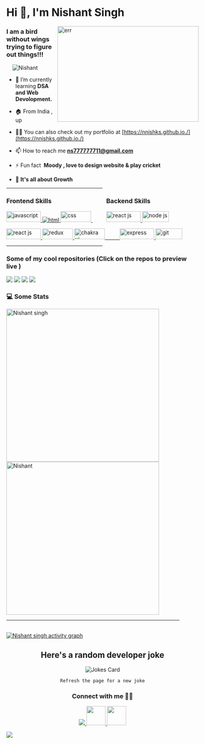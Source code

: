 <h1 align="left">Hi 👋, I'm Nishant Singh</h1>
<img align="right" width="370px" src="https://www.aalpha.net/wp-content/uploads/2020/12/full-stack-development.gif" 
alt="err" height="250px" />

<h3 align="left">I am a bird without wings trying to figure out things!!!</h3>

<p align="left"> &nbsp;&nbsp;&nbsp; <img src="https://komarev.com/ghpvc/?username=nnishks&label=Profile%20views&color=0e75b6&style=flat" alt="Nishant" /> 
&nbsp;</p>

- 🌱 I’m currently learning **DSA and Web Devolopment.**

- 🏠 From India , up

- 👨‍💻 You can also check out my portfolio at [https://nnishks.github.io./](https://nnishks.github.io./)

- 📫 How to reach me **ns777777711@gmail.com**

- ⚡ Fun fact **&nbsp;Moody , love to design website & play cricket**

- 💯  **It's all about Growth**

<hr width="50%"/>

<h3 width="100px" align="left">Frontend Skills &nbsp;&nbsp;&nbsp;&nbsp;&nbsp;&nbsp;&nbsp;&nbsp;&nbsp;&nbsp;&nbsp;&nbsp;&nbsp;&nbsp;&nbsp;&nbsp;&nbsp;&nbsp;&nbsp;&nbsp;&nbsp;&nbsp;&nbsp;&nbsp;&nbsp;&nbsp;&nbsp;&nbsp;&nbsp;&nbsp;&nbsp;&nbsp;&nbsp;&nbsp;&nbsp; Backend Skills</h3>
<p width="100px" align="left">
<a href="https://developer.mozilla.org/en-US/docs/Web/JavaScript" target="_blank"> 
<img width="90px" height="28px"  src="https://img.shields.io/badge/Javascript-F7DF1E?style=for-the-badge&logo=javaScript&logoColor=black" alt="javascript" /> 
</a> 
<a href="https://www.w3.org/html/" target="_blank"> <img src="https://img.shields.io/badge/HTML-E34F26?style=for-the-badge&logo=html5&logoColor=white" alt="html" /> 
</a>
<a href="https://www.w3schools.com/css/" target="_blank"> <img width="80px" height="28px"  src="https://img.shields.io/badge/CSS-1572B6?style=for-the-badge&logo=css3&logoColor=white" alt="css" /> </a>
&nbsp;&nbsp;&nbsp;&nbsp;&nbsp;&nbsp;&nbsp;&nbsp;
<a href="https://www.mongodb.com/docs/" target="_blank"> <img width="90px" height="28px" alt="react js" src="https://img.shields.io/badge/Mongo db-%23563D7C.svg?style=for-the-badge&logo=mongodb&logoColor=white"/> </a>
<a href="https://nodejs.org/en/docs/" target="_blank"> 
<img width="70px" height="28px"  src="https://img.shields.io/badge/Node js-F7DF1E?style=for-the-badge&logo=node.js&logoColor=black" alt="node js" /> 
</a> 

</p> 

<p align="left">
<a href="https://reactjs.org/" target="_blank"> <img width="90px" height="28px" alt="react js" src="https://img.shields.io/badge/reactjs-%23563D7C.svg?style=for-the-badge&logo=react&logoColor=white"/> </a>
<a href="https://redux.js.org/" target="_blank"> <img width="80px" height="28px" src="https://img.shields.io/badge/Redux-1572B6?style=for-the-badge&logo=redux&logoColor=white" alt="redux"/> </a>
<a href="https://chakra-ui.com/" target="_blank"> <img width="80px" height="28px"src="https://img.shields.io/badge/Chakra UI-E34F26?style=for-the-badge&logo=chakra ui&logoColor=white" alt="chakra ui" /> 
&nbsp;&nbsp;&nbsp;&nbsp;&nbsp;&nbsp;&nbsp;&nbsp;
<a href="https://www.geeksforgeeks.org/express-js/" target="_blank"> <img width="90px" height="28px" src="https://img.shields.io/badge/Express Js-E34F26?style=for-the-badge&logo=express&logoColor=white" alt="express" /> 
</a>
<a href="https://git-scm.com/" target="_blank"> <img width="70px" height="28px" src="https://img.shields.io/badge/Git-F05032?style=for-the-badge&logo=git&logoColor=white" alt="git" /> </a>
</p>
  
  <hr width="50%"/>
<!-- Most Popular Repository -->
<div style="display-flex" align="left">
  <h3>Some of my cool repositories (Click on the repos to preview live )</h3>
 <a href="https://react-project-beige.vercel.app/"><img src="https://github-readme-stats.vercel.app/api/pin/?username=nnishks&repo=puzzled-flame-6976&theme=dark&langs_count=5" /></a>
 <a href="https://smooth-book-cricket-com.netlify.app/"> <img src="https://github-readme-stats.vercel.app/api/pin/?username=nnishks&repo=smooth-book-4341&theme=dark&langs_count=5" /></a>
<a href="https://reliable-pithivier-1aca9a.netlify.app/"> <img src="https://github-readme-stats.vercel.app/api/pin/?username=nnishks&repo=Search_movie&theme=dark&langs_count=5" /></a>  
  <a href="https://frontend-five-amber.vercel.app/"> <img src="https://github-readme-stats.vercel.app/api/pin/?username=nnishks&repo=V-Chat&theme=dark&langs_count=5" /></a>  
<!--  <a href="https://nnishks.github.io/"> <img src="https://github-readme-stats.vercel.app/api/pin/?username=nnishks&repo=Nnishks.github.io&theme=dark&langs_count=5" /></a> -->
     
  <h3>💻 Some Stats</h3>
  <img width="400px"  src="https://github-readme-streak-stats.herokuapp.com?user=nnishks&theme=dark" alt="Nishant singh" />
 <img width="400px" src="https://github-readme-stats.vercel.app/api?username=Nnishks&show_icons=true&locale=en&theme=dark" alt="Nishant" />
</div>
                                                                                                                                        
  <hr width="90%"/>  
   <br/>
   <a href="https://github.com/nnishks/github-readme-activity-graph"><img alt="Nishant singh activity graph" src="https://activity-graph.herokuapp.com/graph?username=nnishks&theme=react-dark&hide_border=true" /></a>
                 
<!-- Funny Random Joke -->

<div align="center">
                   
  <h2>Here's a random developer joke </h2>
                   
  <img src="https://readme-jokes.vercel.app/api?theme=dark" alt="Jokes Card" />
</div>
                                                                            
<p align="center">
  <code>Refresh the page for a new joke</code>
</p>

<div align="center">
 <h3>Connect with me 🙋🏻</h3>
<a href="https://www.linkedin.com/in/nishant-singh-9621421b8/" target="_blank">
  <img src="https://skillicons.dev/icons?i=linkedin">
</a>
 <a href="https://www.instagram.com/nishant__k.s/">
 <img width="50px" src="https://cdn0.iconfinder.com/data/icons/social-media-circle-6/1024/instagram-128.png">
</a>
<a href="https://m.facebook.com/nishu.singh.9887117?eav=Afb56STomflNf2xVWY65rSS7g8KwCrnMP6wQ3dlFq1XCyHPcDbuYutobkZPJYWyw4ZU&paipv=0">
 <img width="50px" src="https://cdn-icons-png.flaticon.com/512/2504/2504903.png">
</a>

                                                     
</div>

![](https://hit.yhype.me/github/profile?user_id=51595564)





